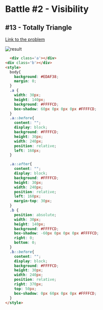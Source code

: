 # Battle #2 - Visibility

## #13 - Totally Triangle

[Link to the problem](https://cssbattle.dev/play/fQLj0ZRJsJD5jsCq7XLA)

![result](https://firebasestorage.googleapis.com/v0/b/cssbattleapp.appspot.com/o/user%2Fummd3POvEDfFyeFvVdOMG3OOrwE2%2Ftargets%2Ftarget_jQJ1dB1.png?alt=media)

```html
  <div class='a'></div>
<div class='b'></div>
<style>
  body{
    background: #EDAF38;
    margin: 0;
  }
  .a {
    width: 30px;
    height: 140px;
    background: #FFFFCD;
    box-shadow: 60px 0px 0px 0px #FFFFCD;
  }
  .a::before{
    content: "";
    display: block;
    background: #FFFFCD;
    height: 30px;
    width: 240px;
    position: relative;
    left: 160px;
  }

  .a::after{
    content: "";
    display: block;
    background: #FFFFCD;
    height: 30px;
    width: 240px;
    position: relative;
    left: 160px;
    margin-top: 30px;
  }
  .b {
    position: absolute;
    width: 30px;
    height: 140px;
    background: #FFFFCD;
    box-shadow: -60px 0px 0px 0px #FFFFCD;
    right: 0;
    bottom: 0;
  }
  .b::before{
    content: "";
    display: block;
    background: #FFFFCD;
    height: 30px;
    width: 240px;
    position: relative;
    right: 370px;
    top: 50px;
    box-shadow: 0px 60px 0px 0px #FFFFCD;
  }
</style>
```
